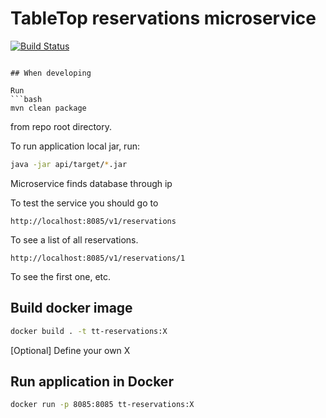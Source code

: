 # TableTop reservations microservice
[![Build Status](https://travis-ci.org/TableTopLtd/tt-reservations.svg?branch=master)](https://travis-ci.org/TableTopLtd/tt-reservations)
```

## When developing

Run
```bash
mvn clean package
```
from repo root directory.

To run application local jar, run:
```bash
java -jar api/target/*.jar
```

Microservice finds database through ip

To test the service you should go to
```
http://localhost:8085/v1/reservations
```
To see a list of all reservations.

```
http://localhost:8085/v1/reservations/1
```
To see the first one, etc.

## Build docker image
```bash
docker build . -t tt-reservations:X
```

[Optional] Define your own X

## Run application in Docker
```bash
docker run -p 8085:8085 tt-reservations:X
```
